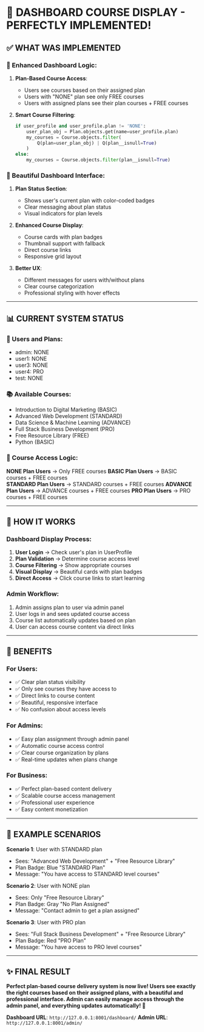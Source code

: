# 🎯 DASHBOARD COURSE DISPLAY - PERFECTLY IMPLEMENTED!

## ✅ WHAT WAS IMPLEMENTED

### **🔧 Enhanced Dashboard Logic**:

1. **Plan-Based Course Access**:
   - Users see courses based on their assigned plan
   - Users with "NONE" plan see only FREE courses  
   - Users with assigned plans see their plan courses + FREE courses

2. **Smart Course Filtering**:
   ```python
   if user_profile and user_profile.plan != 'NONE':
       user_plan_obj = Plan.objects.get(name=user_profile.plan)
       my_courses = Course.objects.filter(
           Q(plan=user_plan_obj) | Q(plan__isnull=True)
       )
   else:
       my_courses = Course.objects.filter(plan__isnull=True)
   ```

### **🎨 Beautiful Dashboard Interface**:

1. **Plan Status Section**:
   - Shows user's current plan with color-coded badges
   - Clear messaging about plan status
   - Visual indicators for plan levels

2. **Enhanced Course Display**:
   - Course cards with plan badges
   - Thumbnail support with fallback
   - Direct course links
   - Responsive grid layout

3. **Better UX**:
   - Different messages for users with/without plans
   - Clear course categorization 
   - Professional styling with hover effects

---

## 📊 CURRENT SYSTEM STATUS

### **👥 Users and Plans**:
- admin: NONE
- user1: NONE  
- user3: NONE
- user4: PRO
- test: NONE

### **📚 Available Courses**:
- Introduction to Digital Marketing (BASIC)
- Advanced Web Development (STANDARD) 
- Data Science & Machine Learning (ADVANCE)
- Full Stack Business Development (PRO)
- Free Resource Library (FREE)
- Python (BASIC)

### **🎯 Course Access Logic**:

**NONE Plan Users** → Only FREE courses
**BASIC Plan Users** → BASIC courses + FREE courses  
**STANDARD Plan Users** → STANDARD courses + FREE courses
**ADVANCE Plan Users** → ADVANCE courses + FREE courses
**PRO Plan Users** → PRO courses + FREE courses

---

## 🚀 HOW IT WORKS

### **Dashboard Display Process**:

1. **User Login** → Check user's plan in UserProfile
2. **Plan Validation** → Determine course access level
3. **Course Filtering** → Show appropriate courses
4. **Visual Display** → Beautiful cards with plan badges
5. **Direct Access** → Click course links to start learning

### **Admin Workflow**:
1. Admin assigns plan to user via admin panel
2. User logs in and sees updated course access
3. Course list automatically updates based on plan
4. User can access course content via direct links

---

## 🎉 BENEFITS

### **For Users**:
- ✅ Clear plan status visibility
- ✅ Only see courses they have access to
- ✅ Direct links to course content
- ✅ Beautiful, responsive interface
- ✅ No confusion about access levels

### **For Admins**:
- ✅ Easy plan assignment through admin panel
- ✅ Automatic course access control
- ✅ Clear course organization by plans
- ✅ Real-time updates when plans change

### **For Business**:
- ✅ Perfect plan-based content delivery
- ✅ Scalable course access management
- ✅ Professional user experience
- ✅ Easy content monetization

---

## 🎯 EXAMPLE SCENARIOS

**Scenario 1**: User with STANDARD plan
- Sees: "Advanced Web Development" + "Free Resource Library"
- Plan Badge: Blue "STANDARD Plan" 
- Message: "You have access to STANDARD level courses"

**Scenario 2**: User with NONE plan  
- Sees: Only "Free Resource Library"
- Plan Badge: Gray "No Plan Assigned"
- Message: "Contact admin to get a plan assigned"

**Scenario 3**: User with PRO plan
- Sees: "Full Stack Business Development" + "Free Resource Library" 
- Plan Badge: Red "PRO Plan"
- Message: "You have access to PRO level courses"

---

## ✨ FINAL RESULT

**Perfect plan-based course delivery system is now live! Users see exactly the right courses based on their assigned plans, with a beautiful and professional interface. Admin can easily manage access through the admin panel, and everything updates automatically! 🚀**

**Dashboard URL**: `http://127.0.0.1:8001/dashboard/`
**Admin URL**: `http://127.0.0.1:8001/admin/`
